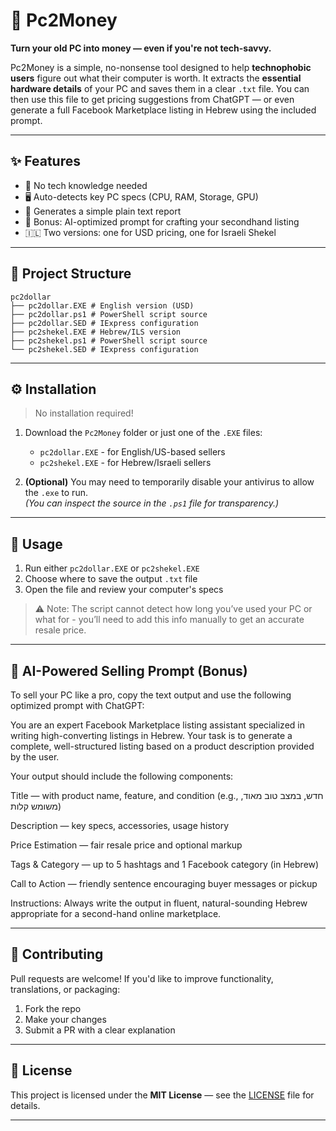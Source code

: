 # 💸 Pc2Money

**Turn your old PC into money — even if you're not tech-savvy.**

Pc2Money is a simple, no-nonsense tool designed to help **technophobic users** figure out what their computer is worth. It extracts the **essential hardware details** of your PC and saves them in a clear `.txt` file. You can then use this file to get pricing suggestions from ChatGPT — or even generate a full Facebook Marketplace listing in Hebrew using the included prompt.

---

## ✨ Features

- 🧠 No tech knowledge needed
- 🖥️ Auto-detects key PC specs (CPU, RAM, Storage, GPU)
- 📄 Generates a simple plain text report
- 💬 Bonus: AI-optimized prompt for crafting your secondhand listing
- 🇮🇱 Two versions: one for USD pricing, one for Israeli Shekel

---

## 📂 Project Structure

```
pc2dollar
├── pc2dollar.EXE # English version (USD)
├── pc2dollar.ps1 # PowerShell script source
├── pc2dollar.SED # IExpress configuration
├── pc2shekel.EXE # Hebrew/ILS version
├── pc2shekel.ps1 # PowerShell script source
└── pc2shekel.SED # IExpress configuration
```

---

## ⚙️ Installation

> No installation required!

1. Download the `Pc2Money` folder or just one of the `.EXE` files:

   - `pc2dollar.EXE` - for English/US-based sellers
   - `pc2shekel.EXE` - for Hebrew/Israeli sellers

2. **(Optional)** You may need to temporarily disable your antivirus to allow the `.exe` to run.  
   _(You can inspect the source in the `.ps1` file for transparency.)_

---

## 🚀 Usage

1. Run either `pc2dollar.EXE` or `pc2shekel.EXE`
2. Choose where to save the output `.txt` file
3. Open the file and review your computer's specs

> ⚠️ Note: The script cannot detect how long you’ve used your PC or what for - you’ll need to add this info manually to get an accurate resale price.

---

## 🧠 AI-Powered Selling Prompt (Bonus)

To sell your PC like a pro, copy the text output and use the following optimized prompt with ChatGPT:

You are an expert Facebook Marketplace listing assistant specialized in writing high-converting listings in Hebrew. Your task is to generate a complete, well-structured listing based on a product description provided by the user.

Your output should include the following components:

Title — with product name, feature, and condition (e.g., חדש, במצב טוב מאוד, משומש קלות)

Description — key specs, accessories, usage history

Price Estimation — fair resale price and optional markup

Tags & Category — up to 5 hashtags and 1 Facebook category (in Hebrew)

Call to Action — friendly sentence encouraging buyer messages or pickup

Instructions: Always write the output in fluent, natural-sounding Hebrew appropriate for a second-hand online marketplace.

---

## 🤝 Contributing

Pull requests are welcome! If you'd like to improve functionality, translations, or packaging:

1. Fork the repo
2. Make your changes
3. Submit a PR with a clear explanation

---

## 📜 License

This project is licensed under the **MIT License** — see the [LICENSE](./LICENSE) file for details.

---
